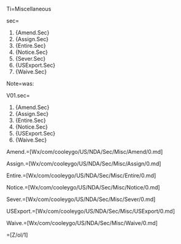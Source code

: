 Ti=Miscellaneous

sec=<ol><li>{Amend.Sec}<li>{Assign.Sec}<li>{Entire.Sec}<li>{Notice.Sec}<li>{Sever.Sec}<li>{USExport.Sec}<li>{Waive.Sec}</ol>

Note=was:

V01.sec=<ol><li>{Amend.Sec}<li>{Assign.Sec}<li>{Entire.Sec}<li>{Notice.Sec}<li>{USExport.Sec}<li>{Waive.Sec}</ol>

Amend.=[Wx/com/cooleygo/US/NDA/Sec/Misc/Amend/0.md]

Assign.=[Wx/com/cooleygo/US/NDA/Sec/Misc/Assign/0.md]

Entire.=[Wx/com/cooleygo/US/NDA/Sec/Misc/Entire/0.md]

Notice.=[Wx/com/cooleygo/US/NDA/Sec/Misc/Notice/0.md]

Sever.=[Wx/com/cooleygo/US/NDA/Sec/Misc/Sever/0.md]

USExport.=[Wx/com/cooleygo/US/NDA/Sec/Misc/USExport/0.md]

Waive.=[Wx/com/cooleygo/US/NDA/Sec/Misc/Waive/0.md]

=[Z/ol/1]